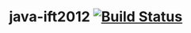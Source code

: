 # java-ift2012 [![Build Status](https://secure.travis-ci.org/mrcmatuszak/java-ift2012.png)](http://travis-ci.org/mrcmatuszak/java-ift2012)
